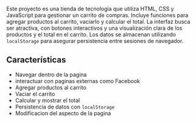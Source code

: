 Este proyecto es una tienda de tecnología que utiliza HTML, CSS y JavaScript para gestionar un carrito de compras. Incluye funciones para agregar productos al carrito, vaciarlo y calcular el total. La interfaz busca ser atractiva, con botones interactivos y una visualización clara de los productos y el total en el carrito. Los datos se almacenan utilizando `localStorage` para asegurar persistencia entre sesiones de navegador.

## Características
- Navegar dentro de la pagina
- interactuar con paginas externas como Facebook
- Agregar productos al carrito
- Vaciar el carrito
- Calcular y mostrar el total
- Persistencia de datos con `localStorage`
- Modificacion del aspecto de la pagina
